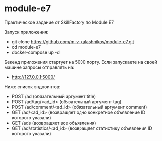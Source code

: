 # module-e7
Практическое задание от SkillFactory по Module E7 

Запуск приложения: 
- git clone https://github.com/m-v-kalashnikov/module-e7.git 
- cd module-e7 
- docker-compose up -d 

Бекенд приложения стартует на 5000 порту. Если запускаете на своей машине запросы отправлять на:
- http://127.0.0.1:5000/

Ниже список эндпоинтов:
- POST /ad (обязательный аргумент title)
- POST /ad/tag/<ad_id> (обязательный аргумент tag)
- POST /ad/comment/<ad_id> (обязательный аргумент comment)
- GET /ad/<ad_id> (возвращяет одно конкретное объявление ID которого указали)
- GET /ads (возвращяет все объявления)
- GET /ad/statistics/<ad_id> (возвращяет статистику объявления ID которого указали)
